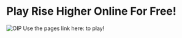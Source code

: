# Play Rise Higher Online For Free!
![OIP](https://user-images.githubusercontent.com/128340547/226754010-7a3af789-b98d-4e56-a066-1d448f00921a.jpg)
Use the pages link here: to play!
